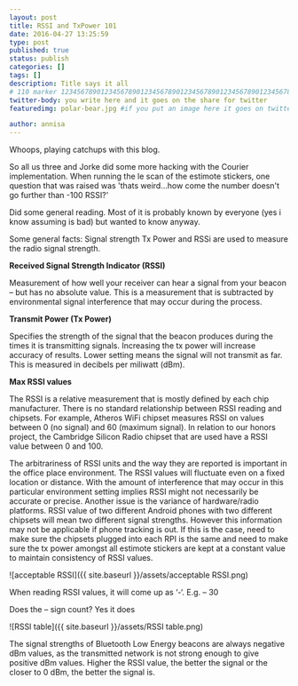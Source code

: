 ```yaml
---
layout: post
title: RSSI and TxPower 101
date: 2016-04-27 13:25:59
type: post
published: true
status: publish
categories: []
tags: []
description: Title says it all
# 110 marker 1234567890123456789012345678901234567890123456789012345678901234567890123456789012345678901234567890123456789
twitter-body: you write here and it goes on the share for twitter
featuredimg: polar-bear.jpg #if you put an image here it goes on twitter too

author: annisa
---
```


Whoops, playing catchups with this blog.

So all us three and Jorke did some more hacking with the Courier implementation. When running the le scan of the estimote stickers, one question that was raised was 'thats weird...how come the number doesn't go further than -100 RSSI?'

Did some general reading. Most of it is probably known by everyone (yes i know assuming is bad) but wanted to know anyway.

Some general facts:
Signal strength Tx Power and RSSi are used to measure the radio signal strength.

<b>Received Signal Strength Indicator (RSSI)</b>

Measurement of how well your receiver can hear a signal from your beacon – but has no absolute value. This is a measurement that is subtracted by environmental signal interference that may occur during the process. 

<b>Transmit Power (Tx Power)</b>

Specifies the strength of the signal that the beacon produces during the times it is transmitting signals. Increasing the tx power will increase accuracy of results. Lower setting means the signal will not transmit as far. This is measured in decibels per miliwatt (dBm).

<b>Max RSSI values</b>

The RSSI is a relative measurement that is mostly defined by each chip manufacturer. There is no standard relationship between RSSI reading and chipsets. For example, Atheros WiFi chipset measures RSSI on values between 0 (no signal) and 60 (maximum signal). In relation to our honors project, the Cambridge Silicon Radio chipset that are used have a RSSI value between 0 and 100.  

The arbitrariness of RSSI units and the way they are reported is important in the office place environment. The RSSI values will fluctuate even on a fixed location or distance. With the amount of interference that may occur in this particular environment setting implies RSSI might not necessarily be accurate or precise. Another issue is the variance of hardware/radio platforms. RSSI value of two different Android phones with two different chipsets will mean two different signal strengths. However this information may not be applicable if phone tracking is out. If this is the case, need to make sure the chipsets plugged into each RPI is the same and need to make sure the tx power amongst all estimote stickers are kept at a constant value to maintain consistency of RSSI values. 

![acceptable RSSI]({{ site.baseurl }}/assets/acceptable RSSI.png)

When reading RSSI values, it will come up as ‘-‘. E.g. – 30

Does the – sign count? Yes it does 

![RSSI table]({{ site.baseurl }}/assets/RSSI table.png)

The signal strengths of Bluetooth Low Energy beacons are always negative dBm values, as the transmitted network is not strong enough to give positive dBm values. Higher the RSSI value, the better the signal or the closer to 0 dBm, the better the signal is.
